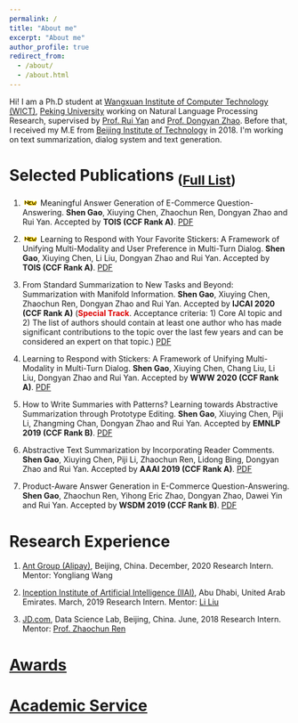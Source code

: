 ```yaml
---
permalink: /
title: "About me"
excerpt: "About me"
author_profile: true
redirect_from: 
  - /about/
  - /about.html
---
```


Hi! I am a Ph.D student at [Wangxuan Institute of Computer Technology (WICT)](https://www.wict.pku.edu.cn), [Peking University](http://www.pku.edu.cn/) working on Natural Language Processing Research, supervised by [Prof. Rui Yan](http://www.ruiyan.me/) and [Prof. Dongyan Zhao](https://scholar.google.com/citations?user=lhR8-68AAAAJ&hl=zh-CN). Before that, I received my M.E from [Beijing Institute of Technology](http://www.bit.edu.cn/) in 2018. I'm working on text summarization, dialog system and text generation.


Selected Publications <sub>([Full List](https://shengaopku.github.io/publications/))</sub>
======
1. ![new paper](/images/new.gif) Meaningful Answer Generation of E-Commerce Question-Answering. **Shen Gao**, Xiuying Chen, Zhaochun Ren, Dongyan Zhao and Rui Yan. Accepted by **TOIS (CCF Rank A)**. [PDF](/files/2020-tois-memqa.pdf)

1. ![new paper](/images/new.gif) Learning to Respond with Your Favorite Stickers: A Framework of Unifying Multi-Modality and User Preference in Multi-Turn Dialog. **Shen Gao**, Xiuying Chen, Li Liu, Dongyan Zhao and Rui Yan. Accepted by **TOIS (CCF Rank A)**. [PDF](/files/2020-tois-sticker.pdf)
    
1. From Standard Summarization to New Tasks and Beyond: Summarization with Manifold Information. **Shen Gao**, Xiuying Chen, Zhaochun Ren, Dongyan Zhao and Rui Yan. Accepted by **IJCAI 2020 (CCF Rank A)** (**<font color="#dd0000">Special Track</font>**. Acceptance criteria: 1) Core AI topic and 2) The list of authors should contain at least one author who has made significant contributions to the topic over the last few years and can be considered an expert on that topic.) [PDF](/files/2020-ijcai-summ-survey.pdf)
    
1. Learning to Respond with Stickers: A Framework of Unifying Multi-Modality in Multi-Turn Dialog. **Shen Gao**, Xiuying Chen, Chang Liu, Li Liu, Dongyan Zhao and Rui Yan. Accepted by **WWW 2020 (CCF Rank A)**. [PDF](/files/2020-www.sticker.pdf)
    
1. How to Write Summaries with Patterns? Learning towards Abstractive Summarization through Prototype Editing. **Shen Gao**, Xiuying Chen, Piji Li, Zhangming Chan, Dongyan Zhao and Rui Yan. Accepted by **EMNLP 2019 (CCF Rank B)**. [PDF](/files/2019-emnlp-proto.pdf)
    
1. Abstractive Text Summarization by Incorporating Reader Comments. **Shen Gao**, Xiuying Chen, Piji Li, Zhaochun Ren, Lidong Bing, Dongyan Zhao and Rui Yan. Accepted by **AAAI 2019 (CCF Rank A)**. [PDF](/files/2019-aaai-reader.pdf)
    
1. Product-Aware Answer Generation in E-Commerce Question-Answering. **Shen Gao**, Zhaochun Ren, Yihong Eric Zhao, Dongyan Zhao, Dawei Yin and Rui Yan. Accepted by **WSDM 2019 (CCF Rank B)**. [PDF](/files/2019-wsdm-ecom-qa.pdf)

Research Experience
======
1. [Ant Group (Alipay)](https://www.antgroup.com/en), Beijing, China.  December, 2020
Research Intern. Mentor: Yongliang Wang 

1. [Inception Institute of Artificial Intelligence (IIAI)](https://www.inceptioniai.org/), Abu Dhabi, United Arab Emirates.  March, 2019
Research Intern. Mentor: [Li Liu](https://scholar.google.com/citations?user=NS8RkccAAAAJ&hl=zh-CN)

1. [JD.com](http://datascience.jd.com/), Data Science Lab, Beijing, China.  June, 2018
Research Intern. Mentor: [Prof. Zhaochun Ren](http://ir.sdu.edu.cn/~zhaochunren/)

# [Awards](https://shengaopku.github.io/awards/)

# [Academic Service](https://shengaopku.github.io/service/)